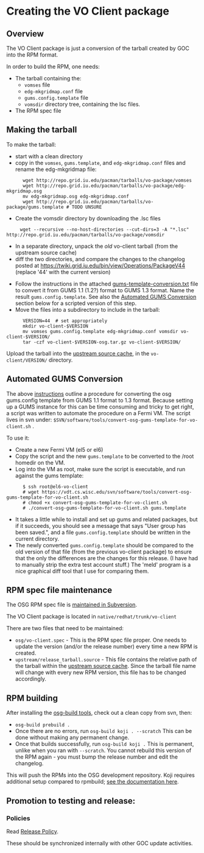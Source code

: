 Creating the VO Client package
==============================

Overview
--------

The VO Client package is just a conversion of the tarball created by GOC into the RPM format.

In order to build the RPM, one needs:

-   The tarball containing the:
    -   `vomses` file
    -   `edg-mkgridmap.conf` file
    -   `gums.config.template` file
    -   `vomsdir` directory tree, containing the lsc files.
-   The RPM spec file

Making the tarball
------------------

To make the tarball:

-   start with a clean directory
-   copy in the `vomses`, `gums.template`, and `edg-mkgridmap.conf` files and rename the edg-mkgridmap file:

<!-- -->

          wget http://repo.grid.iu.edu/pacman/tarballs/vo-package/vomses
          wget http://repo.grid.iu.edu/pacman/tarballs/vo-package/edg-mkgridmap.osg
          mv edg-mkgridmap.osg edg-mkgridmap.conf
          wget http://repo.grid.iu.edu/pacman/tarballs/vo-package/gums.template # TODO UNSURE

-   Create the vomsdir directory by downloading the .lsc files

<!-- -->

         wget --recursive --no-host-directories --cut-dirs=3 -A "*.lsc" http://repo.grid.iu.edu/pacman/tarballs/vo-package/vomsdir

-   In a separate directory, unpack the *old* vo-client tarball (from the upstream source cache)
-   diff the two directories, and compare the changes to the changelog posted at <https://twiki.grid.iu.edu/bin/view/Operations/PackageV44> (replace '44' with the current version)

<!-- -->

-   Follow the instructions in the attached [gums-template-conversion.txt](gums-template-conversion.txt) file to convert it from GUMS 1.1 (1.2?) format to GUMS 1.3 format. Name the result `gums.config.template`. See also the [Automated GUMS Conversion](#automated-gums-conversion) section below for a scripted version of this step.
-   Move the files into a subdirectory to include in the tarball:

<!-- -->

          VERSION=44  # set appropriately
          mkdir vo-client-$VERSION
          mv vomses gums.config.template edg-mkgridmap.conf vomsdir vo-client-$VERSION/
          tar -czf vo-client-$VERSION-osg.tar.gz vo-client-$VERSION/

Upload the tarball into the [upstream source cache](rpm-development-guide#upstream-source-cache), in the `vo-client/VERSION/` directory.

Automated GUMS Conversion
-------------------------

The above [instructions](gums-template-conversion.txt) outline a procedure for converting the osg gums.config template from GUMS 1.1 format to 1.3 format. Because setting up a GUMS instance for this can be time consuming and tricky to get right, a script was written to automate the procedure on a Fermi VM. The script lives in svn under: `$SVN/software/tools/convert-osg-gums-template-for-vo-client.sh` .

To use it:

-   Create a new Fermi VM (el5 or el6)
-   Copy the script and the new `gums.template` to be converted to the /root homedir on the VM.
-   Log into the VM as root, make sure the script is executable, and run against the gums template:

<!-- -->

          $ ssh root@el6-vo-client
          # wget https://vdt.cs.wisc.edu/svn/software/tools/convert-osg-gums-template-for-vo-client.sh
          # chmod +x convert-osg-gums-template-for-vo-client.sh
          # ./convert-osg-gums-template-for-vo-client.sh gums.template

-   It takes a little while to install and set up gums and related packages, but if it succeeds, you should see a message that says "User group has been saved.", and a file `gums.config.template` should be written in the current directory.
-   The newly converted `gums.config.template` should be compared to the old version of that file (from the previous vo-client package) to ensure that the only the differences are the changes for this release. (I have had to manually strip the extra test account stuff.) The 'meld' program is a nice graphical diff tool that I use for comparing them.

RPM spec file maintenance
-------------------------

The OSG RPM spec file is [maintained in Subversion](rpm-development-guide#revision-control-system).

The VO Client package is located in `native/redhat/trunk/vo-client`

There are two files that need to be maintained:

-   `osg/vo-client.spec` - This is the RPM spec file proper. One needs to update the version (and/or the release number) every time a new RPM is created.
-   `upstream/release_tarball.source` - This file contains the relative path of the tarball within the [upstream source cache](rpm-development-guide#upstream-source-cache). Since the tarball file name will change with every new RPM version, this file has to be changed accordingly.

RPM building
------------

After installing the [osg-build tools](https://twiki.grid.iu.edu/bin/view/SoftwareTeam/VDTRPMBuildBox), check out a clean copy from svn, then:

-   `osg-build prebuild .`
-   Once there are no errors, run `osg-build koji . --scratch` This can be done without making any permanent change.
-   Once that builds successfully, run `osg-build koji .` This is permanent, unlike when you ran with `--scratch`. You cannot rebuild this version of the RPM again - you must bump the release number and edit the changelog.

This will push the RPMs into the OSG development repository. Koji requires additional setup compared to rpmbuild; [see the documentation here](koji-workflow).

Promotion to testing and release:
---------------------------------

### Policies

Read [Release Policy](../release/release-policy).

These should be synchronized internally with other GOC update activities.


